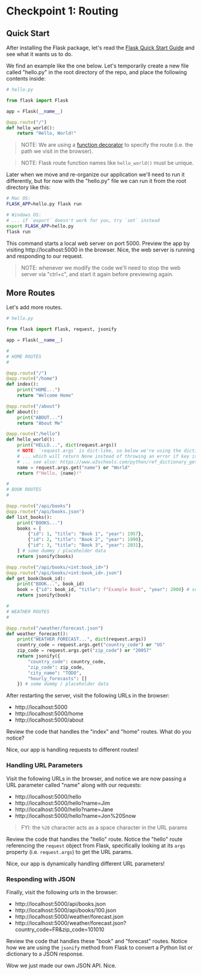 
# Checkpoint 1: Routing

## Quick Start

After installing the Flask package, let's read the [Flask Quick Start Guide](https://flask.palletsprojects.com/en/1.1.x/quickstart/) and see what it wants us to do.

We find an example like the one below. Let's temporarily create a new file called "hello.py" in the root directory of the repo, and place the following contents inside:

```py
# hello.py

from flask import Flask

app = Flask(__name__)

@app.route("/")
def hello_world():
    return "Hello, World!"
```

> NOTE: We are using a [function decorator](https://www.python.org/dev/peps/pep-0318/) to specify the route (i.e. the path we visit in the browser).

> NOTE: Flask route function names like `hello_world()` must be unique.

Later when we move and re-organize our application we'll need to run it differently, but for now with the "hello.py" file we can run it from the root directory like this:

```sh
# Mac OS:
FLASK_APP=hello.py flask run

# Windows OS:
# ... if `export` doesn't work for you, try `set` instead
export FLASK_APP=hello.py
flask run
```

This command starts a local web server on port 5000. Preview the app by visiting http://localhost:5000 in the browser. Nice, the web server is running and responding to our request.

> NOTE: whenever we modify the code we'll need to stop the web server via "ctrl+c", and start it again before previewing again.

## More Routes

Let's add more routes.


```py
# hello.py

from flask import Flask, request, jsonify

app = Flask(__name__)

#
# HOME ROUTES
#

@app.route("/")
@app.route("/home")
def index():
    print("HOME...")
    return "Welcome Home"

@app.route("/about")
def about():
    print("ABOUT...")
    return "About Me"

@app.route("/hello")
def hello_world():
    print("HELLO...", dict(request.args))
    # NOTE: `request.args` is dict-like, so below we're using the dictionary's `get()` method,
    # ... which will return None instead of throwing an error if key is not present
    # ... see also: https://www.w3schools.com/python/ref_dictionary_get.asp
    name = request.args.get("name") or "World"
    return f"Hello, {name}!"

#
# BOOK ROUTES
#

@app.route("/api/books")
@app.route("/api/books.json")
def list_books():
    print("BOOKS...")
    books = [
        {"id": 1, "title": "Book 1", "year": 1957},
        {"id": 2, "title": "Book 2", "year": 1990},
        {"id": 3, "title": "Book 3", "year": 2031},
    ] # some dummy / placeholder data
    return jsonify(books)

@app.route("/api/books/<int:book_id>")
@app.route("/api/books/<int:book_id>.json")
def get_book(book_id):
    print("BOOK...", book_id)
    book = {"id": book_id, "title": f"Example Book", "year": 2000} # some dummy / placeholder data
    return jsonify(book)

#
# WEATHER ROUTES
#

@app.route("/weather/forecast.json")
def weather_forecast():
    print("WEATHER FORECAST...", dict(request.args))
    country_code = request.args.get("country_code") or "US"
    zip_code = request.args.get("zip_code") or "20057"
    return jsonify({
        "country_code": country_code,
        "zip_code": zip_code,
        "city_name": "TODO",
        "hourly_forecasts": []
    }) # some dummy / placeholder data

```

After restarting the server, visit the following URLs in the browser:
  + http://localhost:5000
  + http://localhost:5000/home
  + http://localhost:5000/about


Review the code that handles the "index" and "home" routes. What do you notice?

Nice, our app is handling requests to different routes!

### Handling URL Parameters

Visit the following URLs in the browser, and notice we are now passing a URL parameter called "name" along with our requests:

  + http://localhost:5000/hello
  + http://localhost:5000/hello?name=Jim
  + http://localhost:5000/hello?name=Jane
  + http://localhost:5000/hello?name=Jon%20Snow

> FYI: the `%20` character acts as a space character in the URL params

Review the code that handles the "hello" route. Notice the "hello" route referencing the `request` object from Flask, specifically looking at its `args` property (i.e. `request.args`) to get the URL params.

Nice, our app is dynamically handling different URL parameters!

### Responding with JSON

Finally, visit the following urls in the browser:
  + http://localhost:5000/api/books.json
  + http://localhost:5000/api/books/100.json
  + http://localhost:5000/weather/forecast.json
  + http://localhost:5000/weather/forecast.json?country_code=FR&zip_code=101010

Review the code that handles these "book" and "forecast" routes. Notice how we are using the `jsonify` method from Flask to convert a Python list or dictionary to a JSON response.

Wow we just made our own JSON API. Nice.
